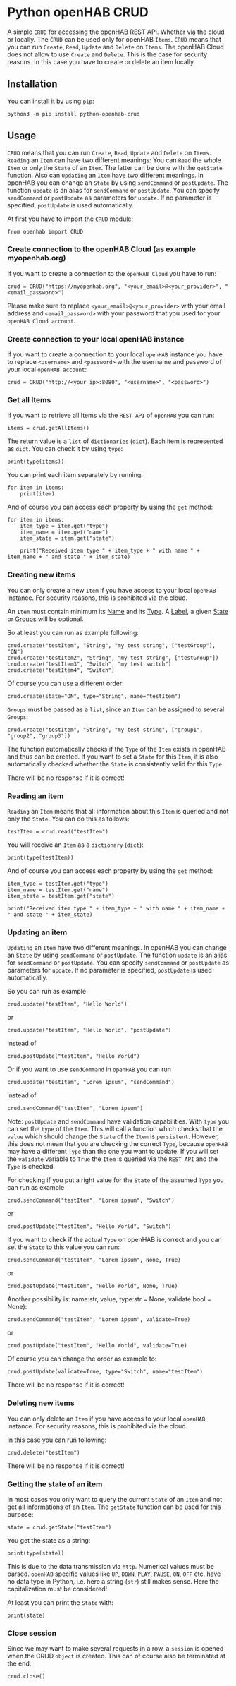 # Python openHAB CRUD
A simple `CRUD` for accessing the openHAB REST API. Whether via the cloud or locally. The `CRUD` can be used only for openHAB `Items`. `CRUD` means that you can run `Create`, `Read`, `Update` and `Delete` on `Items`. The openHAB Cloud does not allow to use `Create` and `Delete`. This is the case for security reasons. In this case you have to create or delete an item locally.

## Installation

You can install it by using `pip`:

```
python3 -m pip install python-openhab-crud
```

## Usage

`CRUD` means that you can run `Create`, `Read`, `Update` and `Delete` on `Items`. `Reading` an `Item` can have two different meanings: You can `Read` the whole `Item` or only the `State` of an `Item`. The latter can be done with the `getState` function. Also can `Updating` an `Item` have two different meanings. In openHAB you can change an `State` by using `sendCommand` or `postUpdate`. The function `update` is an alias for `sendCommand` or `postUpdate`. You can specify `sendCommand` or `postUpdate` as parameters for `update`. If no parameter is specified, `postUpdate` is used automatically.

At first you have to import the `CRUD` module:

```
from openhab import CRUD
```

### Create connection to the openHAB Cloud (as example myopenhab.org)

If you want to create a connection to the `openHAB Cloud` you have to run:

```
crud = CRUD("https://myopenhab.org", "<your_email>@<your_provider>", "<email_password>")
```

Please make sure to replace `<your_email>@<your_provider>` with your email address and `<email_password>` with your password that you used for your `openHAB Cloud account`.

### Create connection to your local openHAB instance

If you want to create a connection to your local `openHAB` instance you have to replace `<username>` and `<password>` with the username and password of your local `openHAB account`:

```
crud = CRUD("http://<your_ip>:8080", "<username>", "<password>")
```

### Get all Items

If you want to retrieve all Items via the `REST API` of `openHAB` you can run:

```
items = crud.getAllItems()
```

The return value is a `list` of `dictionaries` (`dict`). Each item is represented as `dict`. You can check it by using `type`:

```
print(type(items))
```

You can print each item separately by running:

```
for item in items:
    print(item)
```

And of course you can access each property by using the `get` method:

```
for item in items:
    item_type = item.get("type")
    item_name = item.get("name")
    item_state = item.get("state")

    print("Received item type " + item_type + " with name " + item_name + " and state " + item_state)
```

### Creating new items

You can only create a new `Item` if you have access to your local `openHAB` instance. For security reasons, this is prohibited via the cloud.

An `Item` must contain minimum its [Name](https://www.openhab.org/docs/configuration/items.html#name) and its [Type](https://www.openhab.org/docs/configuration/items.html#type). A [Label](https://www.openhab.org/docs/configuration/items.html#label), a given [State](https://www.openhab.org/docs/configuration/items.html#state) or [Groups](https://www.openhab.org/docs/configuration/items.html#groups) will be optional.

So at least you can run as example following:

```
crud.create("testItem", "String", "my test string", ["testGroup"], "ON")
crud.create("testItem2", "String", "my test string", ["testGroup"])
crud.create("testItem3", "Switch", "my test switch")
crud.create("testItem4", "Switch")
```

Of course you can use a different order:

```
crud.create(state="ON", type="String", name="testItem")
```

`Groups` must be passed as a `list`, since an `Item` can be assigned to several `Groups`:

```
crud.create("testItem", "String", "my test string", ["group1", "group2", "group3"])
```

The function automatically checks if the `Type` of the `Item` exists in openHAB and thus can be created. If you want to set a `State` for this `Item`, it is also automatically checked whether the `State` is consistently valid for this `Type`.

There will be no response if it is correct!

### Reading an item

`Reading` an `Item` means that all information about this `Item` is queried and not only the `State`. You can do this as follows:

```
testItem = crud.read("testItem")
```

You will receive an `Item` as a `dictionary` (`dict`):

```
print(type(testItem))
```

And of course you can access each property by using the `get` method:

```
item_type = testItem.get("type")
item_name = testItem.get("name")
item_state = testItem.get("state")

print("Received item type " + item_type + " with name " + item_name + " and state " + item_state)
```

### Updating an item

`Updating` an `Item` have two different meanings. In openHAB you can change an `State` by using `sendCommand` or `postUpdate`. The function `update` is an alias for `sendCommand` or `postUpdate`. You can specify `sendCommand` or `postUpdate` as parameters for `update`. If no parameter is specified, `postUpdate` is used automatically.

So you can run as example

```
crud.update("testItem", "Hello World")
```

or

```
crud.update("testItem", "Hello World", "postUpdate")
```

instead of

```
crud.postUpdate("testItem", "Hello World")
```

Or if you want to use `sendCommand` in `openHAB` you can run

```
crud.update("testItem", "Lorem ipsum", "sendCommand")
```

instead of

```
crud.sendCommand("testItem", "Lorem ipsum")
```

Note: `postUpdate` and `sendCommand` have validation capabilities. With `type` you can set the `type` of the `Item`. This will call a function which checks that the `value` which should change the `State` of the `Item` is `persistent`. However, this does not mean that you are checking the correct `Type`, because `openHAB` may have a different `Type` than the one you want to update. If you will set the `validate` variable to `True` the `Item` is queried via the `REST API` and the `Type` is checked.

For checking if you put a right value for the `State` of the assumed `Type` you can run as example

```
crud.sendCommand("testItem", "Lorem ipsum", "Switch")
```

or

```
crud.postUpdate("testItem", "Hello World", "Switch")
```

If you want to check if the actual `Type` on openHAB is correct and you can set the `State` to this value you can run:


```
crud.sendCommand("testItem", "Lorem ipsum", None, True)
```

or

```
crud.postUpdate("testItem", "Hello World", None, True)
```

Another possibility is: name:str, value, type:str = None, validate:bool = None):

```
crud.sendCommand("testItem", "Lorem ipsum", validate=True)
```

or

```
crud.postUpdate("testItem", "Hello World", validate=True)
```

Of course you can change the order as example to:

```
crud.postUpdate(validate=True, type="Switch", name="testItem")
```

There will be no response if it is correct!

### Deleting new items

You can only delete an `Item` if you have access to your local `openHAB` instance. For security reasons, this is prohibited via the cloud.

In this case you can run following:

```
crud.delete("testItem")
```

There will be no response if it is correct!

### Getting the state of an item

In most cases you only want to query the current `State` of an `Item` and not get all informations of an `Item`. The `getState` function can be used for this purpose:

```
state = crud.getState("testItem")
```

You get the state as a string:

```
print(type(state))
```

This is due to the data transmission via `http`. Numerical values must be parsed. `openHAB` specific values like `UP`, `DOWN`, `PLAY`, `PAUSE`, `ON`, `OFF` etc. have no data type in Python, i.e. here a string (`str`) still makes sense. Here the capitalization must be considered!

At least you can print the `State` with:

```
print(state)
```

### Close session

Since we may want to make several requests in a row, a `session` is opened when the CRUD `object` is created. This can of course also be terminated at the end:

```
crud.close()
```

